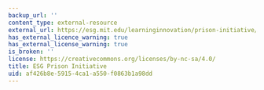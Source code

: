 ```yaml
---
backup_url: ''
content_type: external-resource
external_url: https://esg.mit.edu/learninginnovation/prison-initiative/
has_external_licence_warning: true
has_external_license_warning: true
is_broken: ''
license: https://creativecommons.org/licenses/by-nc-sa/4.0/
title: ESG Prison Initiative
uid: af426b8e-5915-4ca1-a550-f0863b1a98dd
---
```

